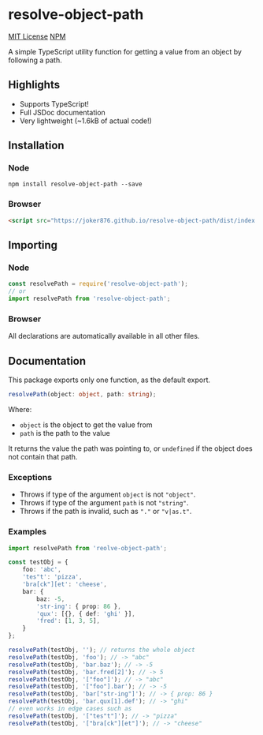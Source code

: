 # resolve-object-path
[MIT License](http://img.shields.io/badge/license-MIT-blue.svg)
[NPM](https://img.shields.io/npm/v/resolve-object-path.svg)

A simple TypeScript utility function for getting a value from an object by following a path.

## Highlights
* Supports TypeScript!
* Full JSDoc documentation
* Very lightweight (~1.6kB of actual code!)

## Installation
### Node
```
npm install resolve-object-path --save
```
### Browser
```html
<script src="https://joker876.github.io/resolve-object-path/dist/index.min.js"></script>
```

## Importing
### Node
```typescript
const resolvePath = require('resolve-object-path');
// or
import resolvePath from 'resolve-object-path';
```

### Browser
All declarations are automatically available in all other files.

## Documentation
This package exports only one function, as the default export.

```typescript
resolvePath(object: object, path: string);
```
Where:
* `object` is the object to get the value from
* `path` is the path to the value

It returns the value the path was pointing to, or `undefined` if the object does not contain that path.

### Exceptions
* Throws if type of the argument `object` is not `"object"`.
* Throws if type of the argument `path` is not `"string"`.
* Throws if the path is invalid, such as `"."` or `"v|as.t"`.

### Examples
```typescript
import resolvePath from 'reolve-object-path';

const testObj = {
    foo: 'abc',
    'tes"t': 'pizza',
    'bra[ck"][et': 'cheese',
    bar: {
        baz: -5,
        'str-ing': { prop: 86 },
        'qux': [{}, { def: 'ghi' }],
        'fred': [1, 3, 5],
    }
};

resolvePath(testObj, ''); // returns the whole object
resolvePath(testObj, 'foo'); // -> "abc"
resolvePath(testObj, 'bar.baz'); // -> -5
resolvePath(testObj, 'bar.fred[2]'); // -> 5
resolvePath(testObj, '["foo"]'); // -> "abc"
resolvePath(testObj, '["foo"].bar'); // -> -5
resolvePath(testObj, 'bar["str-ing"]'); // -> { prop: 86 }
resolvePath(testObj, 'bar.qux[1].def'); // -> "ghi"
// even works in edge cases such as
resolvePath(testObj, '["tes"t"]'); // -> "pizza"
resolvePath(testObj, '["bra[ck"][et"]'); // -> "cheese"
```